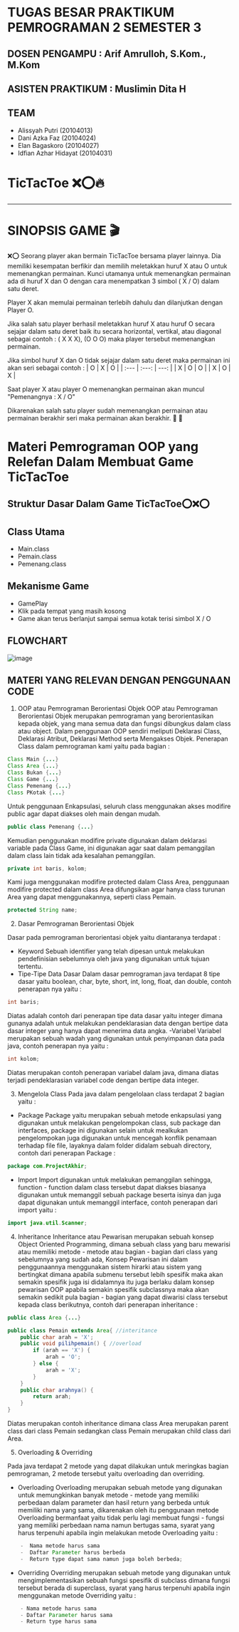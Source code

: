 # TUGAS BESAR PRAKTIKUM PEMROGRAMAN 2 SEMESTER 3

## DOSEN PENGAMPU : Arif Amrulloh, S.Kom., M.Kom
## ASISTEN PRAKTIKUM : Muslimin Dita H

## TEAM
- Alissyah Putri (20104013)
- Dani Azka Faz (20104024)
- Elan Bagaskoro (20104027)
- Idfian Azhar Hidayat (20104031)

# TicTacToe ❌⭕🔥
<hr>

# SINOPSIS GAME 🎬
❌⭕
Seorang player akan bermain TicTacToe bersama player lainnya. Dia memiliki kesempatan berfikir dan memilih meletakkan huruf X atau O untuk memenangkan permainan. Kunci utamanya untuk memenangkan permainan ada di huruf X dan O dengan cara menempatkan 3 simbol ( X / O) dalam satu deret.

Player X akan memulai permainan terlebih dahulu dan dilanjutkan dengan Player O.

Jika salah satu player berhasil meletakkan huruf X atau huruf O secara sejajar dalam satu deret baik itu secara horizontal, vertikal, atau diagonal sebagai contoh : 
( X X X), (O O O) maka player tersebut memenangkan permainan.

Jika simbol huruf X dan O tidak sejajar dalam satu deret maka permainan ini akan seri sebagai contoh : 
| O | X | O |
| :---         |     :---:      |          ---: |
| X   | O     | O    |
| X     | O     | X      |

Saat player X atau player O memenangkan permainan akan muncul 
"Pemenangnya : X / O" 

Dikarenakan salah satu player sudah memenangkan permainan atau permainan berakhir seri maka permainan akan berakhir.
🎊 🎉

# Materi Pemrograman OOP yang Relefan Dalam Membuat Game TicTacToe

## Struktur Dasar Dalam Game TicTacToe⭕❌⭕

## Class Utama
- Main.class
- Pemain.class
- Pemenang.class

## Mekanisme Game
- GamePlay
 - Klik pada tempat yang masih kosong
 - Game akan terus berlanjut sampai semua kotak terisi simbol X / O

## FLOWCHART
![image](https://user-images.githubusercontent.com/97183939/150293101-e328ef81-6943-41bf-bb77-7452eb9328a7.png)

## MATERI YANG RELEVAN DENGAN PENGGUNAAN CODE
1. OOP atau Pemrograman Berorientasi Objek OOP atau Pemrograman Berorientasi Objek merupakan pemrograman yang berorientasikan kepada objek, yang mana semua data dan fungsi dibungkus dalam class atau object. Dalam penggunaan OOP sendiri meliputi Deklarasi Class, Deklarasi Atribut, Deklarasi Method serta Mengakses Objek.
Penerapan Class dalam pemrograman kami yaitu pada bagian : 

```java
Class Main {...}
Class Area {...}
Class Bukan {...}
Class Game {...}
Class Pemenang {...}
Class PKotak {...}
```
Untuk penggunaan Enkapsulasi, seluruh class menggunakan akses modifire public agar dapat diakses oleh main dengan mudah.
```java
public class Pemenang {...}
```
Kemudian penggunakan modifire private digunakan dalam deklarasi variable pada Class Game, ini digunakan agar saat dalam pemanggilan dalam class lain tidak ada kesalahan pemanggilan.
```java
private int baris, kolom;
```
Kami juga menggunakan modifire protected dalam Class Area, penggunaan modifire protected dalam class Area difungsikan agar hanya class turunan Area yang dapat menggunakannya, seperti class Pemain.
```java
protected String name;
```

2. Dasar Pemrograman Berorientasi Objek

Dasar pada pemrograman berorientasi objek yaitu diantaranya terdapat :

- Keyword
Sebuah identifier yang telah dipesan untuk melakukan pendefinisian sebelumnya oleh java yang digunakan untuk tujuan tertentu.
- Tipe-Tipe Data Dasar
Dalam dasar pemrograman java terdapat 8 tipe dasar yaitu boolean, char, byte, short, int, long, float, dan double, contoh penerapan nya yaitu :
```java
int baris;
```
Diatas adalah contoh dari penerapan tipe data dasar yaitu integer dimana gunanya adalah untuk melakukan pendeklarasian data dengan bertipe data dasar integer yang hanya dapat menerima data angka.
-Variabel
Variabel merupakan sebuah wadah yang digunakan untuk penyimpanan data pada java, contoh penerapan nya yaitu :
```java
int kolom;
```
Diatas merupakan contoh penerapan variabel dalam java, dimana diatas terjadi pendeklarasian variabel code dengan bertipe data integer.

3. Mengelola Class
Pada java dalam pengelolaan class terdapat 2 bagian yaitu :

- Package
Package yaitu merupakan sebuah metode enkapsulasi yang digunakan untuk melakukan pengelompokan class, sub package dan interfaces, package ini digunakan selain untuk mealkukan pengelompokan juga digunakan untuk mencegah konflik penamaan terhadap file file, layaknya dalam folder didalam sebuah directory, contoh dari penerapan Package :
```java
package com.ProjectAkhir;
```
- Import
Import digunakan untuk melakukan pemanggilan sehingga, function - function dalam class tersebut dapat diakses biasanya digunakan untuk memanggil sebuah package beserta isinya dan juga dapat digunakan untuk memanggil interface, contoh penerapan dari import yaitu :
```java
import java.util.Scanner;
```
4. Inheritance
Inheritance atau Pewarisan merupakan sebuah konsep Object Oriented Programming, dimana sebuah class yang baru mewarisi atau memiliki metode - metode atau bagian - bagian dari class yang sebelumnya yang sudah ada, Konsep Pewarisan ini dalam penggunaannya menggunakan sistem hirarki atau sistem yang bertingkat dimana apabila submenu tersebut lebih spesifik maka akan semakin spesifik juga isi didalamnya itu juga berlaku dalam konsep pewarisan OOP apabila semakin spesifik subclassnya maka akan semakin sedikit pula bagian - bagian yang dapat diwarisi class tersebut kepada class berikutnya, contoh dari penerapan inheritance :
```java
public class Area {...}
```
```java
public class Pemain extends Area{ //interitance
    public char arah = 'X';
    public void pilihpemain() { //overload
        if (arah == 'X') {
            arah = 'O';
        } else {
            arah = 'X';
        }
    }
    public char arahnya() {
        return arah;
    }
}
```
Diatas merupakan contoh inheritance dimana class Area merupakan parent class dari class Pemain sedangkan class Pemain merupakan child class dari Area.

5. Overloading & Overriding

Pada java terdapat 2 metode yang dapat dilakukan untuk meringkas bagian pemrograman, 2 metode tersebut yaitu overloading dan overriding.

- Overloading
Overloading merupakan sebuah metode yang digunakan untuk memungkinkan banyak metode - metode yang memiliki perbedaan dalam parameter dan hasil return yang berbeda untuk memiliki nama yang sama, dikarenakan oleh itu penggunaan metode Overloading bermanfaat yaitu tidak perlu lagi membuat fungsi - fungsi yang memiliki perbedaan nama namun bertugas sama, syarat yang harus terpenuhi apabila ingin melakukan metode Overloading yaitu :
```java
    -  Nama metode harus sama
    -  Daftar Parameter harus berbeda
    -  Return type dapat sama namun juga boleh berbeda;
```
- Overriding
Overriding merupakan sebuah metode yang digunakan untuk mengimplementasikan sebuah fungsi spesifik di subclass dimana fungsi tersebut berada di superclass, syarat yang harus terpenuhi apabila ingin menggunakan metode Overriding yaitu :
```java
    - Nama metode harus sama
    - Daftar Parameter harus sama
    - Return type harus sama
```
